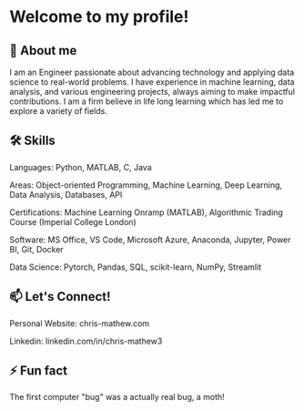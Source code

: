 # Welcome to my profile!

<!--
**chris-mathew/chris-mathew** is a ✨ _special_ ✨ repository because its `README.md` (this file) appears on your GitHub profile.

Here are some ideas to get you started:

- 🔭 I’m currently working on ...
- 🌱 I’m currently learning ...
- 👯 I’m looking to collaborate on ...
- 🤔 I’m looking for help with ...
- 💬 Ask me about ...
- 📫 How to reach me: ...
- 😄 Pronouns: ...
- ⚡ Fun fact: ...
-->
## 🧑 About me
I am an Engineer passionate about advancing technology and applying data science to real-world problems. I have experience in machine learning, data analysis, and various engineering projects, always aiming to make impactful contributions. I am a firm believe in life long learning which has led me to explore a variety of fields.

## 🛠️ Skills
Languages: Python, MATLAB, C, Java

Areas: Object-oriented Programming, Machine Learning, Deep Learning, Data Analysis, Databases, API

Certifications: Machine Learning Onramp (MATLAB), Algorithmic Trading Course (Imperial College London)

Software: MS Office, VS Code, Microsoft Azure, Anaconda, Jupyter, Power BI, Git, Docker

Data Science: Pytorch, Pandas, SQL, scikit-learn, NumPy, Streamlit

## 📫 Let's Connect!

Personal Website: chris-mathew.com

Linkedin: linkedin.com/in/chris-mathew3

## ⚡ Fun fact

The first computer "bug" was a actually real bug, a moth!
